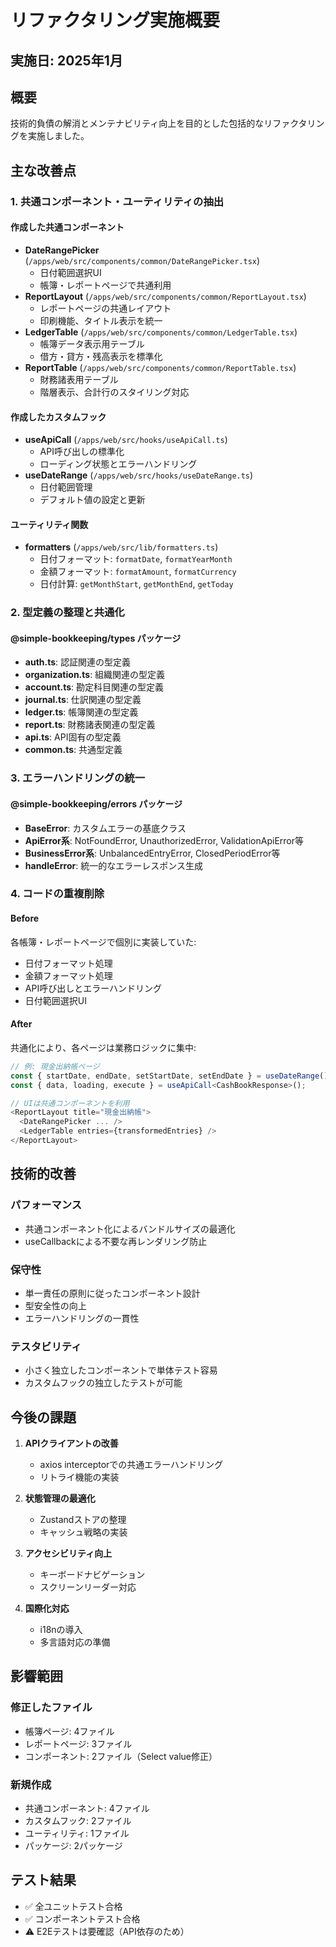 # リファクタリング実施概要

## 実施日: 2025年1月

## 概要

技術的負債の解消とメンテナビリティ向上を目的とした包括的なリファクタリングを実施しました。

## 主な改善点

### 1. 共通コンポーネント・ユーティリティの抽出

#### 作成した共通コンポーネント

- **DateRangePicker** (`/apps/web/src/components/common/DateRangePicker.tsx`)
  - 日付範囲選択UI
  - 帳簿・レポートページで共通利用
- **ReportLayout** (`/apps/web/src/components/common/ReportLayout.tsx`)
  - レポートページの共通レイアウト
  - 印刷機能、タイトル表示を統一
- **LedgerTable** (`/apps/web/src/components/common/LedgerTable.tsx`)
  - 帳簿データ表示用テーブル
  - 借方・貸方・残高表示を標準化
- **ReportTable** (`/apps/web/src/components/common/ReportTable.tsx`)
  - 財務諸表用テーブル
  - 階層表示、合計行のスタイリング対応

#### 作成したカスタムフック

- **useApiCall** (`/apps/web/src/hooks/useApiCall.ts`)
  - API呼び出しの標準化
  - ローディング状態とエラーハンドリング
- **useDateRange** (`/apps/web/src/hooks/useDateRange.ts`)
  - 日付範囲管理
  - デフォルト値の設定と更新

#### ユーティリティ関数

- **formatters** (`/apps/web/src/lib/formatters.ts`)
  - 日付フォーマット: `formatDate`, `formatYearMonth`
  - 金額フォーマット: `formatAmount`, `formatCurrency`
  - 日付計算: `getMonthStart`, `getMonthEnd`, `getToday`

### 2. 型定義の整理と共通化

#### @simple-bookkeeping/types パッケージ

- **auth.ts**: 認証関連の型定義
- **organization.ts**: 組織関連の型定義
- **account.ts**: 勘定科目関連の型定義
- **journal.ts**: 仕訳関連の型定義
- **ledger.ts**: 帳簿関連の型定義
- **report.ts**: 財務諸表関連の型定義
- **api.ts**: API固有の型定義
- **common.ts**: 共通型定義

### 3. エラーハンドリングの統一

#### @simple-bookkeeping/errors パッケージ

- **BaseError**: カスタムエラーの基底クラス
- **ApiError系**: NotFoundError, UnauthorizedError, ValidationApiError等
- **BusinessError系**: UnbalancedEntryError, ClosedPeriodError等
- **handleError**: 統一的なエラーレスポンス生成

### 4. コードの重複削除

#### Before

各帳簿・レポートページで個別に実装していた:

- 日付フォーマット処理
- 金額フォーマット処理
- API呼び出しとエラーハンドリング
- 日付範囲選択UI

#### After

共通化により、各ページは業務ロジックに集中:

```typescript
// 例: 現金出納帳ページ
const { startDate, endDate, setStartDate, setEndDate } = useDateRange();
const { data, loading, execute } = useApiCall<CashBookResponse>();

// UIは共通コンポーネントを利用
<ReportLayout title="現金出納帳">
  <DateRangePicker ... />
  <LedgerTable entries={transformedEntries} />
</ReportLayout>
```

## 技術的改善

### パフォーマンス

- 共通コンポーネント化によるバンドルサイズの最適化
- useCallbackによる不要な再レンダリング防止

### 保守性

- 単一責任の原則に従ったコンポーネント設計
- 型安全性の向上
- エラーハンドリングの一貫性

### テスタビリティ

- 小さく独立したコンポーネントで単体テスト容易
- カスタムフックの独立したテストが可能

## 今後の課題

1. **APIクライアントの改善**
   - axios interceptorでの共通エラーハンドリング
   - リトライ機能の実装

2. **状態管理の最適化**
   - Zustandストアの整理
   - キャッシュ戦略の実装

3. **アクセシビリティ向上**
   - キーボードナビゲーション
   - スクリーンリーダー対応

4. **国際化対応**
   - i18nの導入
   - 多言語対応の準備

## 影響範囲

### 修正したファイル

- 帳簿ページ: 4ファイル
- レポートページ: 3ファイル
- コンポーネント: 2ファイル（Select value修正）

### 新規作成

- 共通コンポーネント: 4ファイル
- カスタムフック: 2ファイル
- ユーティリティ: 1ファイル
- パッケージ: 2パッケージ

## テスト結果

- ✅ 全ユニットテスト合格
- ✅ コンポーネントテスト合格
- ⚠️ E2Eテストは要確認（API依存のため）
